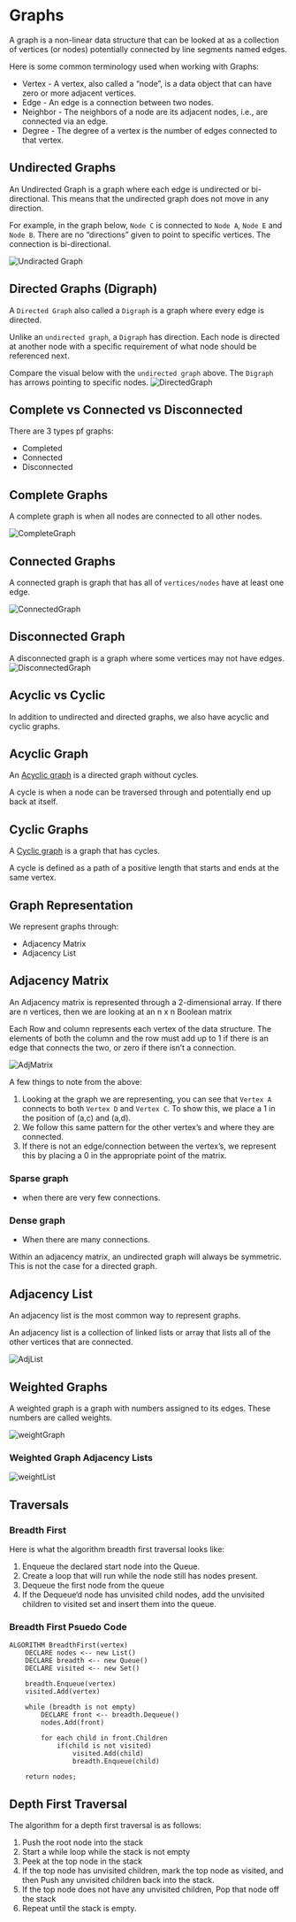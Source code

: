 # Graphs

A graph is a non-linear data structure that can be looked at as a collection of vertices (or nodes) potentially connected by line segments named edges.

Here is some common terminology used when working with Graphs:

- Vertex - A vertex, also called a “node”, is a data object that can have zero or more adjacent vertices.
- Edge - An edge is a connection between two nodes.
- Neighbor - The neighbors of a node are its adjacent nodes, i.e., are connected via an edge.
- Degree - The degree of a vertex is the number of edges connected to that vertex.

## Undirected Graphs
An Undirected Graph is a graph where each edge is undirected or bi-directional. This means that the undirected graph does not move in any direction.

For example, in the graph below, `Node C` is connected to `Node A`, `Node E` and `Node B`. There are no “directions” given to point to specific vertices. The connection is bi-directional.

![Undiracted Graph](UndirectedGraph.png)

## Directed Graphs (Digraph)
A `Directed Graph` also called a `Digraph` is a graph where every edge is directed.

Unlike an `undirected graph`, a `Digraph` has direction. Each node is directed at another node with a specific requirement of what node should be referenced next.

Compare the visual below with the `undirected graph` above. The `Digraph` has arrows pointing to specific nodes.
![DirectedGraph](DirectedGraph.png)  

## Complete vs Connected vs Disconnected

There are 3 types pf graphs:
- Completed
- Connected
- Disconnected

## Complete Graphs

A complete graph is when all nodes are connected to all other nodes.

![CompleteGraph](CompleteGraph.png)

## Connected Graphs

A connected graph is graph that has all of `vertices/nodes` have at least one edge.

![ConnectedGraph](ConnectedGraph.png)

## Disconnected Graph
A disconnected graph is a graph where some vertices may not have edges.
![DisconnectedGraph](DisconnectedGraph.png)

## Acyclic vs Cyclic
In addition to undirected and directed graphs, we also have acyclic and cyclic graphs.

## Acyclic Graph
An [Acyclic graph](https://codefellows.github.io/common_curriculum/data_structures_and_algorithms/Code_401/class-35/resources/assets/threeAcyclic.png) is a directed graph without cycles.

A cycle is when a node can be traversed through and potentially end up back at itself.

## Cyclic Graphs
A [Cyclic graph](https://codefellows.github.io/common_curriculum/data_structures_and_algorithms/Code_401/class-35/resources/assets/cyclic.PNG) is a graph that has cycles.

A cycle is defined as a path of a positive length that starts and ends at the same vertex.

## Graph Representation
We represent graphs through:

- Adjacency Matrix
- Adjacency List

## Adjacency Matrix
An Adjacency matrix is represented through a 2-dimensional array. If there are n vertices, then we are looking at an n x n Boolean matrix

Each Row and column represents each vertex of the data structure. The elements of both the column and the row must add up to 1 if there is an edge that connects the two, or zero if there isn’t a connection.


![AdjMatrix](AdjMatrix.png)

A few things to note from the above:

1. Looking at the graph we are representing, you can see that `Vertex A` connects to both `Vertex D` and `Vertex C`. To show this, we place a 1 in the position of (a,c) and (a,d).
2. We follow this same pattern for the other vertex’s and where they are connected.
3. If there is not an edge/connection between the vertex’s, we represent this by placing a 0 in the appropriate point of the matrix.

### Sparse graph 
- when there are very few connections. 

### Dense graph
- When there are many connections.

Within an adjacency matrix, an undirected graph will always be symmetric. This is not the case for a directed graph.

## Adjacency List
An adjacency list is the most common way to represent graphs.

An adjacency list is a collection of linked lists or array that lists all of the other vertices that are connected.

![AdjList](AdjList.png)

## Weighted Graphs
A weighted graph is a graph with numbers assigned to its edges. These numbers are called weights.

![weightGraph](weightGraph.png)

### Weighted Graph Adjacency Lists
![weightList](weightList.png)

## Traversals

### Breadth First

Here is what the algorithm breadth first traversal looks like:

1. Enqueue the declared start node into the Queue.
2. Create a loop that will run while the node still has nodes present.
3. Dequeue the first node from the queue
4. If the Dequeue‘d node has unvisited child nodes, add the unvisited children to visited set and insert them into the queue.

### Breadth First Psuedo Code
```
ALGORITHM BreadthFirst(vertex)
    DECLARE nodes <-- new List()
    DECLARE breadth <-- new Queue()
    DECLARE visited <-- new Set()

    breadth.Enqueue(vertex)
    visited.Add(vertex)

    while (breadth is not empty)
        DECLARE front <-- breadth.Dequeue()
        nodes.Add(front)

        for each child in front.Children
            if(child is not visited)
                visited.Add(child)
                breadth.Enqueue(child)   

    return nodes;
```

## Depth First Traversal

The algorithm for a depth first traversal is as follows:

1. Push the root node into the stack
2. Start a while loop while the stack is not empty
3. Peek at the top node in the stack
4. If the top node has unvisited children, mark the top node as visited, and then Push any unvisited children back into the stack.
5. If the top node does not have any unvisited children, Pop that node off the stack
6. Repeat until the stack is empty.


